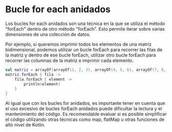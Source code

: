 # Bucle for each anidados

Los bucles for each anidados son una técnica en la que se utiliza el método "forEach" dentro de otro método "forEach". Esto permite iterar sobre varias dimensiones de una colección de datos.

Por ejemplo, si queremos imprimir todos los elementos de una matriz bidimensional, podemos utilizar un bucle forEach para recorrer las filas de la matriz y dentro de ese bucle forEach, utilizar otro bucle forEach para recorrer las columnas de la matriz e imprimir cada elemento.

```kotlin
val matriz = arrayOf(arrayOf(1, 2, 3), arrayOf(4, 5, 6), arrayOf(7, 8, 9))
matriz.forEach { fila ->
    fila.forEach { element ->
        println(element)
    }
}
```

Al igual que con los bucles for anidados, es importante tener en cuenta que el uso excesivo de bucles forEach anidados puede dificultar la lectura y el mantenimiento del código. Es recomendable evaluar si es posible simplificar el código utilizando otras técnicas como map, flatMap u otras funciones de alto nivel de Kotlin.